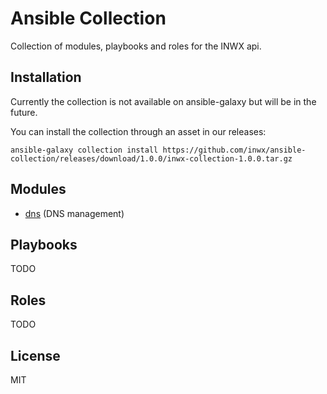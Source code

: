 # Ansible Collection

Collection of modules, playbooks and roles for the INWX api.

## Installation

Currently the collection is not available on ansible-galaxy but will be in the future.

You can install the collection through an asset in our releases:
```
ansible-galaxy collection install https://github.com/inwx/ansible-collection/releases/download/1.0.0/inwx-collection-1.0.0.tar.gz
```

## Modules

* [dns](plugins/docs/dns-module-documentation.md) (DNS management)

## Playbooks

TODO

## Roles

TODO

License
----

MIT
